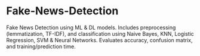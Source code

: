 # Fake-News-Detection
Fake News Detection using ML &amp; DL models. Includes preprocessing (lemmatization, TF-IDF), and classification using Naive Bayes, KNN, Logistic Regression, SVM &amp; Neural Networks. Evaluates accuracy, confusion matrix, and training/prediction time.
